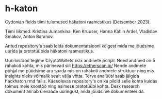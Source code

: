 # h-katon
Cydonian fields tiimi tulemused häkatoni raamestikus (Detsember 2023). 

Tiimi liikmed: Kristina Jumankina, Ken Kruuser, Hanna Kätlin Ardel, Vladislav Šmakov, Anton Baranov. 

Antud repository's saab leida dokumentatsiooni kõigest mida me jõudsime uurida ja prototüübida häkatoni raamestikus. 

Uurimistööd tegime CryptoWallets.xslx andmete põhjal. Need andmed on 5 rahakoti kohta, mis pärinevad siit https://etherscan.io/ Nende andmete põhjal me püüdsime aru saada mis on rahakoti andmete struktuur ning mis insights oleks võimalik sealt välja võtta. Terve analüüsi saab jälgida hackhaton.rmd failis. Käesolevas repository's on ka pildid selle kohta kuidas toimus meie koostöö ning esimese prototüübi kohta. Desk research dokument annab ülevaade uuringust, mida jõudsime dokumenteerida.
